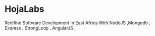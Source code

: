 # HojaLabs
Redifine Software Development In East Africa With NodeJS ,Mongodb , Express , StrongLoop , AngularJS ,
